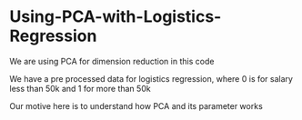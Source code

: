 # Using-PCA-with-Logistics-Regression

We are using PCA for dimension reduction in this code

We have a pre processed data for logistics regression, where 0 is for salary less than 50k and 1 for more than 50k

Our motive here is to understand how PCA and its parameter works

